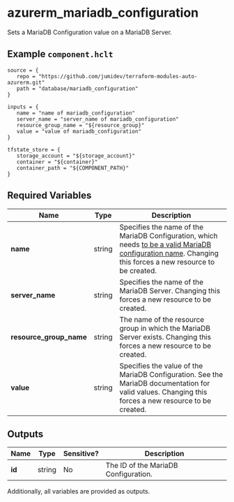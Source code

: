 # azurerm_mariadb_configuration

Sets a MariaDB Configuration value on a MariaDB Server.

## Example `component.hclt`

```hcl
source = {
   repo = "https://github.com/jumidev/terraform-modules-auto-azurerm.git" 
   path = "database/mariadb_configuration" 
}

inputs = {
   name = "name of mariadb_configuration" 
   server_name = "server_name of mariadb_configuration" 
   resource_group_name = "${resource_group}" 
   value = "value of mariadb_configuration" 
}

tfstate_store = {
   storage_account = "${storage_account}" 
   container = "${container}" 
   container_path = "${COMPONENT_PATH}" 
}

```

## Required Variables

| Name | Type |  Description |
| ---- | --------- |  ----------- |
| **name** | string |  Specifies the name of the MariaDB Configuration, which needs [to be a valid MariaDB configuration name](https://mariadb.com/kb/en/library/server-system-variables/). Changing this forces a new resource to be created. | 
| **server_name** | string |  Specifies the name of the MariaDB Server. Changing this forces a new resource to be created. | 
| **resource_group_name** | string |  The name of the resource group in which the MariaDB Server exists. Changing this forces a new resource to be created. | 
| **value** | string |  Specifies the value of the MariaDB Configuration. See the MariaDB documentation for valid values. Changing this forces a new resource to be created. | 



## Outputs

| Name | Type | Sensitive? | Description |
| ---- | ---- | --------- | --------- |
| **id** | string | No  | The ID of the MariaDB Configuration. | 

Additionally, all variables are provided as outputs.
